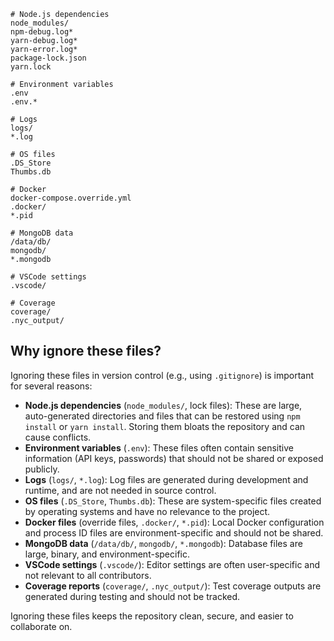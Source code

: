 ```
# Node.js dependencies
node_modules/
npm-debug.log*
yarn-debug.log*
yarn-error.log*
package-lock.json
yarn.lock

# Environment variables
.env
.env.*

# Logs
logs/
*.log

# OS files
.DS_Store
Thumbs.db

# Docker
docker-compose.override.yml
.docker/
*.pid

# MongoDB data
/data/db/
mongodb/
*.mongodb

# VSCode settings
.vscode/

# Coverage
coverage/
.nyc_output/
```
## Why ignore these files?

Ignoring these files in version control (e.g., using `.gitignore`) is important for several reasons:

- **Node.js dependencies** (`node_modules/`, lock files): These are large, auto-generated directories and files that can be restored using `npm install` or `yarn install`. Storing them bloats the repository and can cause conflicts.
- **Environment variables** (`.env`): These files often contain sensitive information (API keys, passwords) that should not be shared or exposed publicly.
- **Logs** (`logs/`, `*.log`): Log files are generated during development and runtime, and are not needed in source control.
- **OS files** (`.DS_Store`, `Thumbs.db`): These are system-specific files created by operating systems and have no relevance to the project.
- **Docker files** (override files, `.docker/`, `*.pid`): Local Docker configuration and process ID files are environment-specific and should not be shared.
- **MongoDB data** (`/data/db/`, `mongodb/`, `*.mongodb`): Database files are large, binary, and environment-specific.
- **VSCode settings** (`.vscode/`): Editor settings are often user-specific and not relevant to all contributors.
- **Coverage reports** (`coverage/`, `.nyc_output/`): Test coverage outputs are generated during testing and should not be tracked.

Ignoring these files keeps the repository clean, secure, and easier to collaborate on.
